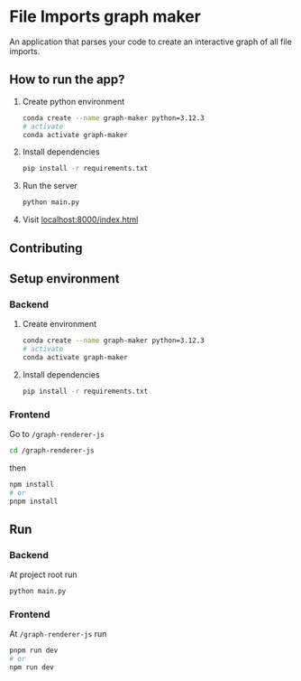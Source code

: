 # File Imports graph maker
An application that parses your code to create an interactive graph of all file imports.

## How to run the app?
1. Create python environment
    ```sh
    conda create --name graph-maker python=3.12.3
    # activate
    conda activate graph-maker
    ```
2. Install dependencies
    ```sh
    pip install -r requirements.txt
    ```
3. Run the server
    ```sh
    python main.py
    ```
4. Visit [localhost:8000/index.html](http://localhost:8000/index.html)

## Contributing
## Setup environment
### Backend
1. Create environment
    ```sh
    conda create --name graph-maker python=3.12.3
    # activate
    conda activate graph-maker
    ```
2. Install dependencies
    ```sh
    pip install -r requirements.txt
    ```
### Frontend
Go to `/graph-renderer-js`
```sh
cd /graph-renderer-js
```
then
```sh
npm install
# or
pnpm install
```

## Run
### Backend
At project root run 
```sh
python main.py
```

### Frontend
At `/graph-renderer-js` run
```sh
pnpm run dev
# or
npm run dev
```